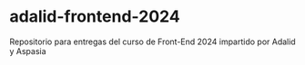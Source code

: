 # adalid-frontend-2024
Repositorio para entregas del curso de Front-End 2024 impartido por Adalid y Aspasia
